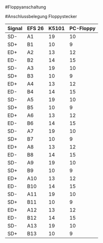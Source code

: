 #Floppyanschaltung


#Anschlussbelegung Floppystecker

Signal | EFS 26 | K5101 | PC-Floppy
------------ | ------------- | ------------ | ------------- 
SD- | A1 | 19 | 10
SD+ | B1 | 10 | 9
ED+ |	A2 | 13 | 12
ED- |	B2 | 14 | 15
SD- | A3 | 19 | 10
SD+ | B3 | 10 | 9
ED+ |	A4 | 13 | 12
ED- |	B4 | 14 | 15
SD- | A5 | 19 | 10
SD+ | B5 | 10 | 9
ED+ |	A6 | 13 | 12
ED- |	B6 | 14 | 15
SD- | A7 | 19 | 10
SD+ | B7 | 10 | 9
ED+ |	A8 | 13 | 12
ED- |	B8 | 14 | 15
SD- | A9 | 19 | 10
SD+ | B9 | 10 | 9
ED+ |	A10 | 13 | 12
ED- |	B10 | 14 | 15
SD- | A11 | 19 | 10
SD+ | B11 | 10 | 9
ED+ |	A12 | 13 | 12
ED- |	B12 | 14 | 15
SD- | A13 | 19 | 10
SD+ | B13 | 10 | 9


